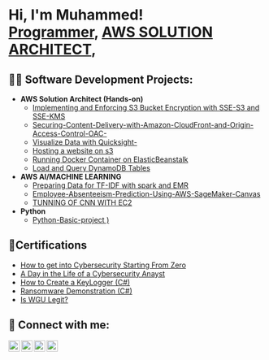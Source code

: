 <h1>Hi, I'm Muhammed! <br/><a href="https://github.com/joshmadakor1">Programmer</a>, <a href="https://www.linkedin.com/in/joshmadakor/">AWS SOLUTION ARCHITECT</a>,
  
<h2>👨‍💻 Software Development Projects:</h2>

- <b>AWS Solution Architect (Hands-on)</b>
  - [Implementing and Enforcing S3 Bucket Encryption with SSE-S3 and SSE-KMS](https://github.com/Mmunabau/-Implementing-S3-Bucket-Encryption-with-SSE-S3-and-SSE-KMS)
  - [Securing-Content-Delivery-with-Amazon-CloudFront-and-Origin-Access-Control-OAC-](https://github.com/Mmunabau/Securing-Content-Delivery-with-Amazon-CloudFront-and-Origin-Access-Control-OAC-)
  - [Visualize Data with Quicksight-](https://github.com/Mmunabau/-Visualize-data-with-QuickSight/blob/main/README.md)
  - [Hosting a website on s3](https://github.com/Mmunabau/Hosting-a-Website-on-s3/blob/main/README.md)
  - [Running Docker Container on ElasticBeanstalk](https://github.com/Mmunabau/Running-Docker-containers-on-Elastic-Beanstalk/tree/main)
  - [Load and Query DynamoDB Tables](https://github.com/Mmunabau/Load-and-Query-DynamoDB-Tables/blob/main/README.md)
- <b>AWS AI/MACHINE LEARNING </b>
  - [Preparing Data for TF-IDF with spark and EMR](https://github.com/Mmunabau/Preparing-TF-IDF-with-spark-and-EMR-studio/tree/main) <b></b></i>
  - [Employee-Absenteeism-Prediction-Using-AWS-SageMaker-Canvas](https://github.com/Mmunabau/Employee-Absenteeism-Prediction-Using-AWS-SageMaker-Canvas) <b></b></i>
  - [TUNNING OF CNN WITH EC2](https://github.com/Mmunabau/TUNNING-OF-CNN-WITH-EC2) <b></b></i>
- <b>Python</b>
  - [Python-Basic-project )](https://github.com/Mmunabau/phyton-project)

<h2>📄Certifications</h2>

- [How to get into Cybersecurity Starting From Zero](https://www.youtube.com/watch?v=a83ASGn_V_s)
- [A Day in the Life of a Cybersecurity Anayst](https://www.youtube.com/watch?v=uHy3oM7NnoU)
- [How to Create a KeyLogger (C#)](https://www.youtube.com/watch?v=N-L9hklSlNk)
- [Ransomware Demonstration (C#)](https://www.youtube.com/watch?v=OfvdQeh79s0)
- [Is WGU Legit?](https://www.youtube.com/watch?v=E2MwRWxDBkA)

<h2> 🤳 Connect with me:</h2>

[<img align="left" alt="JoshMadakor | YouTube" width="22px" src="https://cdn.jsdelivr.net/npm/simple-icons@v3/icons/youtube.svg" />][youtube]
[<img align="left" alt="JoshMadakor | Twitter" width="22px" src="https://cdn.jsdelivr.net/npm/simple-icons@v3/icons/twitter.svg" />][twitter]
[<img align="left" alt="JoshMadakor | LinkedIn" width="22px" src="https://cdn.jsdelivr.net/npm/simple-icons@v3/icons/linkedin.svg" />][linkedin]
[<img align="left" alt="JoshMadakor | Instagram" width="22px" src="https://cdn.jsdelivr.net/npm/simple-icons@v3/icons/instagram.svg" />][instagram]

[twitter]: https://twitter.com/joshmadakor
[youtube]: https://www.youtube.com/c/joshmadakor
[instagram]: https://www.instagram.com/joshmadakor/
[linkedin]: https://linkedin.com/in/joshmadakor

<!--
**joshmadakor1/joshmadakor1** is a ✨ _special_ ✨ repository because its `README.md` (this file) appears on your GitHub profile.

Here are some ideas to get you started:

- 🔭 I’m currently working on ...
- 🌱 I’m currently learning ...
- 👯 I’m looking to collaborate on ...
- 🤔 I’m looking for help with ...
- 💬 Ask me about ...
- 📫 How to reach me: ...
- 😄 Pronouns: ...
- ⚡ Fun fact: ...
-->
